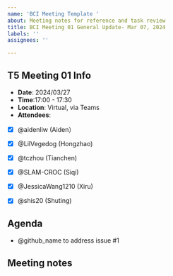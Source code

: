 ```yaml
---
name: 'BCI Meeting Template '
about: Meeting notes for reference and task review
title: BCI Meeting 01 General Update- Mar 07, 2024
labels: ''
assignees: ''

---
```


## T5 Meeting 01 Info
- **Date**: 2024/03/27
- **Time**:17:00 - 17:30
-  **Location**: Virtual, via Teams
- **Attendees**: 
- [x] @aidenliw (Aiden）
- [x] @LilVegedog (Hongzhao)
- [x] @tczhou (Tianchen)
- [x] @SLAM-CROC (Siqi)
- [x] @JessicaWang1210 (Xiru)
- [x] @shis20 (Shuting)


## Agenda


* @github_name to address issue #1

## Meeting notes
